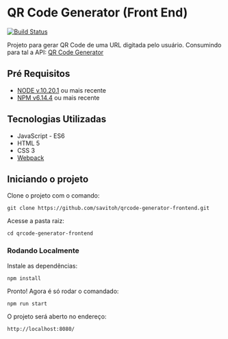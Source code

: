 # QR Code Generator (Front End)

[![Build Status](https://travis-ci.org/savitoh/qr-code-generator-frontend.svg?branch=master)](https://travis-ci.org/savitoh/qr-code-generator-frontend.svg?branch=master)

Projeto para gerar QR Code de uma URL digitada pelo usuário. Consumindo para tal a API: [QR Code Generator]

## Pré Requisitos

- [NODE v.10.20.1] ou mais recente
- [NPM v6.14.4] ou mais recente

## Tecnologias Utilizadas

- JavaScript - ES6
- HTML 5
- CSS 3
- [Webpack]

## Iniciando o projeto

Clone o projeto com o comando:

```
git clone https://github.com/savitoh/qrcode-generator-frontend.git
```

Acesse a pasta raiz:

```
cd qrcode-generator-frontend
```

### Rodando Localmente

Instale as dependências:

```
npm install
```

Pronto! Agora é só rodar o comandado:

```
npm run start
```

O projeto será aberto no endereço:

```
http://localhost:8080/
```

[QR Code Generator]: <https://github.com/savitoh/qrcode-generator-backend>
[NODE v.10.20.1]: <https://nodejs.org/en/download/>
[NPM v6.14.4]: <https://www.npmjs.com/get-npm>
[Webpack]: <https://webpack.js.org/>
